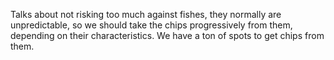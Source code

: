 Talks about not risking too much against fishes, they normally are unpredictable, so we should take the chips progressively from them, depending on their characteristics. We have a ton of spots to get chips from them.

